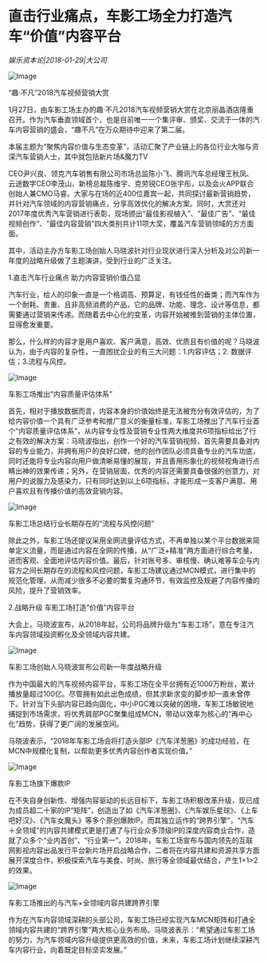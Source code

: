 # 直击行业痛点，车影工场全力打造汽车“价值”内容平台

*娱乐资本论|2018-01-29|大公司*

![Image](http://p1.pstatp.com/large/5b590003edbfdf999aa4)

“趣·不凡”2018汽车视频营销大赏

1月27日，由车影工场主办的趣·不凡2018汽车视频营销大赏在北京丽晶酒店隆重召开。作为汽车垂直领域首个，也是目前唯一一个集评审、颁奖、交流于一体的汽车内容营销的盛会，“趣不凡”在万众期待中迎来了第二届。

本届主题为“聚焦内容价值与生态变革”，活动汇聚了产业链上的各位行业大咖与资深汽车营销人士，其中就包括新片场&魔力TV

 

CEO尹兴良、领克汽车销售有限公司市场总监陈小飞、腾讯汽车总经理王秋凤、云途数字CEO李茂山、新榜总裁陈维宇、克劳锐CEO张宇彤，以及会火APP联合创始人兼CMO马睿。大家与在场的近400位嘉宾一起，共同探讨最新营销趋势，并针对汽车领域的内容营销痛点，分享高效优化的解决方案。同时，大赏还对2017年度优秀汽车营销进行表彰，现场颁出“最佳影视植入”、“最佳广告”、“最佳视频创作”、“最佳内容营销”四大类别共计11项大奖，覆盖汽车营销领域的方方面面。

其中，活动主办方车影工场创始人马晓波针对行业现状进行深入分析及对公司新一年度的战略升级做了主题演讲，受到行业的广泛关注。

1.直击汽车行业痛点 助力内容营销价值凸显

汽车行业，给人的印象一直是一个格调高、预算足，有钱任性的垂类；而汽车作为一个耐耗、贵重、且非高频消费的产品，它的品牌、功能、理念、设计等信息，都需要通过营销来传递。而随着去中心化的变革，内容开始被推到营销的主体位置，显得愈发重要。

那么，什么样的内容才是用户喜欢、客户满意，高效、优质且有价值的呢？马晓波认为，由于内容的复杂性，一直困扰企业的有三大问题：1.内容评估；2. 数据评估；3.流程与风控。

![Image](http://p3.pstatp.com/large/5b5a0003dd6e273c69ab)

车影工场推出“内容质量评估体系”

首先，相对于播放数据而言，内容本身的价值始终是无法被充分有效评估的，为了给内容价值一个具有广泛参考和推广意义的衡量标准，车影工场推出了汽车行业首个“内容质量评估体系”，从内容专业性及营销专业性两大维度共6项指标给出了行之有效的解决方案：马晓波指出，创作一个好的汽车营销视频，首先需要具备对内容的专业能力，并拥有用户的良好口碑，他的创作团队必须具备专业的汽车功底，同时还能将专业内容向用户做清晰易懂的展现，并且善用形象化的视频视角进行点睛出神的效果传递；另外，在营销层面，优秀的内容还需要具备很强的创意力，对用户的说服力及感染力，只有同时达到以上6项指标，才能形成一支客户满意、用户喜欢且有传播价值的高效营销内容。

![Image](http://p3.pstatp.com/large/5b5a0003dd6fa1e4d21f)

车影工场总结行业长期存在的“流程与风控问题”

除此之外，车影工场还提议采用全网流量评估方式，不再单独以某个平台数据来简单定义流量，而是通过内容在全网的传播，从“广泛+精准”两方面进行综合考量，进而客观、全面地评估内容价值。最后，针对账号多、审核慢、确认难等车企与内容方之间长期存在的流程和风控问题，车影工场建议通过MCN模式，进行集中的规范化管理，从而减少很多不必要的繁复沟通环节，有效监控及规避了内容传播的风险，提升了营销效率。

2.战略升级 车影工场打造“价值”内容平台

大会上，马晓波宣布，从2018年起，公司将品牌升级为“车影工场”，意在专注汽车内容领域投资孵化及全领域内容共建。

![Image](http://p1.pstatp.com/large/5b590003edbe3676114b)

车影工场创始人马晓波宣布公司新一年度战略升级

作为中国最大的汽车视频内容平台，车影工场在全平台拥有近1000万粉丝，累计播放量超过100亿。尽管拥有如此出色成绩，但其求新求变的脚步却一直未曾停下。针对当下头部内容已趋向固化，中小PGC难以突破的困境，车影工场敏锐地捕捉到市场需求，将优秀肩部PGC聚集组成MCN，带动以效率为核心的“再中心化”趋势，获得了更广阔的发展空间。

马晓波表示，“2018年车影工场会将打造头部IP《汽车洋葱圈》的成功经验，在MCN中规模化复制，以帮助更多优秀内容创作者实现价值。”

![Image](http://p1.pstatp.com/large/5b5c00035cffc536b8a3)

车影工场旗下爆款IP

在不失自身创新性、增强内容驱动的长远目标下，车影工场积极改革升级，现已成为成员超二十家的IP“矩阵”，创造出了如《汽车洋葱圈》、《汽车娱乐星球》、《上车吧好汉》、《汽车女魔头》等多个原创爆款IP。而其独立运作的“跨界引擎”，“汽车＋全领域”的内容共建模式更是打通了与行业众多顶级IP的深度内容商业合作，造就了众多个“业内首创”、“行业第一”。2018年，车影工场宣布与国内领先的互联网影视内容出品发行平台新片场开启战略合作，二者将在内容共建和资源共享方面展开深度合作，积极探索汽车与美食、时尚、旅行等全领域最优结合，产生1+1>2的效果。

![Image](http://p3.pstatp.com/large/5e6f0001c0e410016fde)

车影工场推出的与汽车+全领域内容共建跨界引擎

作为在汽车内容领域深耕的头部公司，车影工场已经实现汽车MCN矩阵和打通全领域内容共建的“跨界引擎”两大核心业务布局。马晓波表示：“希望通过车影工场的努力，为汽车领域内容升级提供更高效的价值，未来，车影工场计划继续深耕汽车内容行业，向着既定目标坚实发展。”

